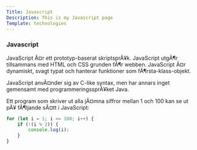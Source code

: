 ```yaml
---
Title: Javascript
Description: This is my Javascript page
Template: technologies
---
```



<div class="box-containers">
 <h3>Javascript </h3>
<div class="box" id="javascript">

JavaScript Ã¤r ett prototyp-baserat skriptsprÃ¥k. JavaScript utgÃ¶r tillsammans med HTML och CSS grunden fÃ¶r webben. JavaScript Ã¤r dynamiskt, svagt typat och hanterar funktioner som fÃ¶rsta-klass-objekt.

JavaScript anvÃ¤nder sig av C-like syntax, men har annars inget gemensamt med programmeringssprÃ¥ket Java.

Ett program som skriver ut alla jÃ¤mna siffror mellan 1 och 100 kan se ut pÃ¥ fÃ¶ljande sÃ¤tt i JavaScript:

```javascript
for (let i = 1; i <= 100; i++) {
    if (!(i % 2)) {
        console.log(i);
    }
}
```
</div>
</div>